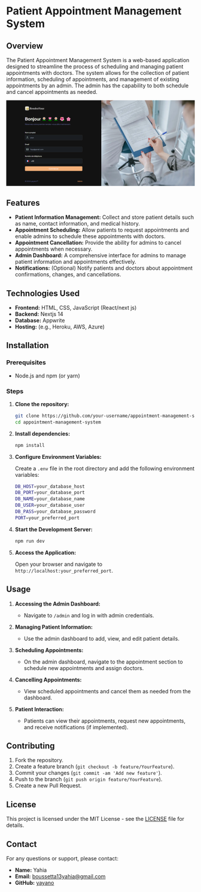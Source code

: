 # Patient Appointment Management System

## Overview

The Patient Appointment Management System is a web-based application designed to streamline the process of scheduling and managing patient appointments with doctors. The system allows for the collection of patient information, scheduling of appointments, and management of existing appointments by an admin. The admin has the capability to both schedule and cancel appointments as needed.

![System Overview](/public/assets/Overview.png)

## Features

- **Patient Information Management:** Collect and store patient details such as name, contact information, and medical history.
- **Appointment Scheduling:** Allow patients to request appointments and enable admins to schedule these appointments with doctors.
- **Appointment Cancellation:** Provide the ability for admins to cancel appointments when necessary.
- **Admin Dashboard:** A comprehensive interface for admins to manage patient information and appointments effectively.
- **Notifications:** (Optional) Notify patients and doctors about appointment confirmations, changes, and cancellations.

## Technologies Used

- **Frontend:** HTML, CSS, JavaScript (React/next js)
- **Backend:** Nextjs 14
- **Database:** Appwrite
- **Hosting:** (e.g., Heroku, AWS, Azure)

## Installation
 
### Prerequisites

- Node.js and npm (or yarn)
### Steps

1. **Clone the repository:**

    ```bash
    git clone https://github.com/your-username/appointment-management-system.git
    cd appointment-management-system
    ```

2. **Install dependencies:**

    ```bash
    npm install
    ```

3. **Configure Environment Variables:**

    Create a `.env` file in the root directory and add the following environment variables:

    ```bash
    DB_HOST=your_database_host
    DB_PORT=your_database_port
    DB_NAME=your_database_name
    DB_USER=your_database_user
    DB_PASS=your_database_password
    PORT=your_preferred_port
    ```

4. **Start the Development Server:**

    ```bash
    npm run dev
    ```

6. **Access the Application:**

    Open your browser and navigate to `http://localhost:your_preferred_port`.

## Usage

1. **Accessing the Admin Dashboard:**
   - Navigate to `/admin` and log in with admin credentials.

2. **Managing Patient Information:**
   - Use the admin dashboard to add, view, and edit patient details.

3. **Scheduling Appointments:**
   - On the admin dashboard, navigate to the appointment section to schedule new appointments and assign doctors.

4. **Cancelling Appointments:**
   - View scheduled appointments and cancel them as needed from the dashboard.

5. **Patient Interaction:**
   - Patients can view their appointments, request new appointments, and receive notifications (if implemented).

## Contributing

1. Fork the repository.
2. Create a feature branch (`git checkout -b feature/YourFeature`).
3. Commit your changes (`git commit -am 'Add new feature'`).
4. Push to the branch (`git push origin feature/YourFeature`).
5. Create a new Pull Request.

## License

This project is licensed under the MIT License - see the [LICENSE](LICENSE) file for details.

## Contact

For any questions or support, please contact:

- **Name:** Yahia
- **Email:** boussetta13yahia@gmail.com
- **GitHub:** [yayano](https://github.com/yayano)
